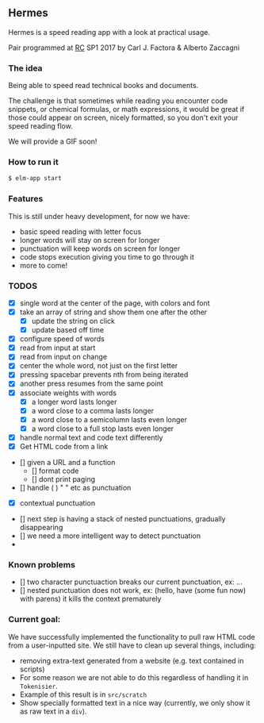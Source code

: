 ## Hermes

Hermes is a speed reading app with a look at practical usage.

Pair programmed at [RC](https://recurse.com) SP1 2017 by Carl J. Factora & Alberto Zaccagni

### The idea

Being able to speed read technical books and documents.

The challenge is that sometimes while reading you encounter code snippets, or chemical
formulas, or math expressions, it would be great if those could appear on screen, nicely
formatted, so you don't exit your speed reading flow.

We will provide a GIF soon!


### How to run it

```bash
$ elm-app start
```


### Features

This is still under heavy development, for now we have:

 * basic speed reading with letter focus
 * longer words will stay on screen for longer
 * punctuation will keep words on screen for longer
 * code stops execution giving you time to go through it
 * more to come!


### TODOS

* [x] single word at the center of the page, with colors and font
* [x] take an array of string and show them one after the other
  * [x] update the string on click
  * [x] update based off time
* [x] configure speed of words
* [x] read from input at start
* [x] read from input on change
* [x] center the whole word, not just on the first letter
* [x] pressing spacebar prevents nth from being iterated
* [x] another press resumes from the same point
* [x] associate weights with words
  * [x] a longer word lasts longer
  * [x] a word close to a comma lasts longer
  * [x] a word close to a semicolumn lasts even longer
  * [x] a word close to a full stop lasts even longer
* [x] handle normal text and code text differently
* [x] Get HTML code from a link
* [] given a URL and a function
  * [] format code
  * [] dont print paging
* [] handle ( ) " " etc as punctuation
* [x] contextual punctuation
*   [] next step is having a stack of nested punctuations, gradually disappearing
* [] we need a more intelligent way to detect punctuation
*

### Known problems

* [] two character punctuaction breaks our current punctuation, ex: ...
* [] nested punctuation does not work, ex: (hello, have (some fun now) with parens) 
     it kills the context prematurely

### Current goal:

We have successfully implemented the functionality to pull raw HTML code from a user-inputted site. We still have to clean up several things, including:

* removing extra-text generated from a website (e.g. text contained in scripts)
* For some reason we are not able to do this regardless of handling it in `Tokenisier`.
* Example of this result is in `src/scratch`
* Show specially formatted text in a nice way (currently, we only show it as raw text in a `div`).
